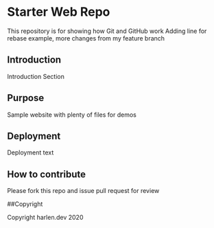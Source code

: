 # Starter Web Repo

This repository is for showing how Git and GitHub work
Adding line for rebase example, more changes from my feature branch


## Introduction

Introduction Section

## Purpose

Sample website with plenty of files for demos

## Deployment

Deployment text

## How to contribute

Please fork this repo and issue pull request for review


##Copyright

Copyright harlen.dev 2020